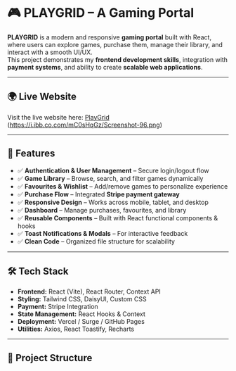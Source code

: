 # 🎮 PLAYGRID – A Gaming Portal

**PLAYGRID** is a modern and responsive **gaming portal** built with React, where users can explore games, purchase them, manage their library, and interact with a smooth UI/UX.  
This project demonstrates my **frontend development skills**, integration with **payment systems**, and ability to create **scalable web applications**.

---

## 🌍 Live Website

Visit the live website here: [PlayGrid](https://playgrid-aaa.surge.sh/)
(https://i.ibb.co.com/mC0sHqGz/Screenshot-96.png)

---

## 🚀 Features

- ✅ **Authentication & User Management** – Secure login/logout flow
- ✅ **Game Library** – Browse, search, and filter games dynamically
- ✅ **Favourites & Wishlist** – Add/remove games to personalize experience
- ✅ **Purchase Flow** – Integrated **Stripe payment gateway**
- ✅ **Responsive Design** – Works across mobile, tablet, and desktop
- ✅ **Dashboard** – Manage purchases, favourites, and library
- ✅ **Reusable Components** – Built with React functional components & hooks
- ✅ **Toast Notifications & Modals** – For interactive feedback
- ✅ **Clean Code** – Organized file structure for scalability

---

## 🛠️ Tech Stack

- **Frontend:** React (Vite), React Router, Context API
- **Styling:** Tailwind CSS, DaisyUI, Custom CSS
- **Payment:** Stripe Integration
- **State Management:** React Hooks & Context
- **Deployment:** Vercel / Surge / GitHub Pages
- **Utilities:** Axios, React Toastify, Recharts

---

## 📂 Project Structure
